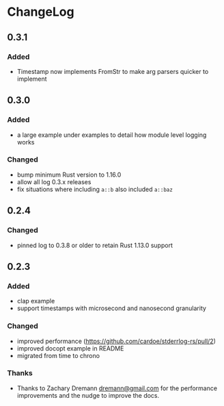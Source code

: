 # ChangeLog

## 0.3.1

### Added

- Timestamp now implements FromStr to make arg parsers quicker to implement

## 0.3.0

### Added

- a large example under examples to detail how module level logging
  works

### Changed

- bump minimum Rust version to 1.16.0
- allow all log 0.3.x releases
- fix situations where including `a::b` also included `a::baz`

## 0.2.4

### Changed

- pinned log to 0.3.8 or older to retain Rust 1.13.0 support

## 0.2.3

### Added

- clap example
- support timestamps with microsecond and nanosecond granularity

### Changed

- improved performance (https://github.com/cardoe/stderrlog-rs/pull/2)
- improved docopt example in README
- migrated from time to chrono

### Thanks

- Thanks to Zachary Dremann <dremann@gmail.com> for the performance
  improvements and the nudge to improve the docs.
